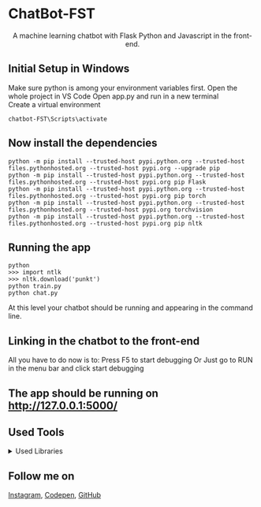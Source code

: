 # ChatBot-FST
<p align="center">
A machine learning chatbot with Flask Python and Javascript in the front-end.
</p>

## Initial Setup in Windows
Make sure python is among your environment variables first.
Open the whole project in VS Code 
Open app.py and run in a new terminal 
<br>
Create a virtual environment 
```
chatbot-FST\Scripts\activate

```

## Now install the dependencies 

```
python -m pip install --trusted-host pypi.python.org --trusted-host files.pythonhosted.org --trusted-host pypi.org --upgrade pip
python -m pip install --trusted-host pypi.python.org --trusted-host files.pythonhosted.org --trusted-host pypi.org pip Flask
python -m pip install --trusted-host pypi.python.org --trusted-host files.pythonhosted.org --trusted-host pypi.org pip torch
python -m pip install --trusted-host pypi.python.org --trusted-host files.pythonhosted.org --trusted-host pypi.org torchvision
python -m pip install --trusted-host pypi.python.org --trusted-host files.pythonhosted.org --trusted-host pypi.org pip nltk

```

## Running the app

```
python
>>> import ntlk
>>> nltk.download('punkt')
python train.py
python chat.py

```
At this level your chatbot should be running and appearing in the command line.

## Linking in the chatbot to the front-end

All you have to do now is to:
Press F5 to start debugging 
Or 
Just go to RUN in the menu bar and click start debugging

## The app should be running on http://127.0.0.1:5000/

## Used Tools

<details>
  <summary>Used Libraries</summary>
  
<!--START_SECTION:activity-->
1. [Flask](https://flask.palletsprojects.com/en/2.1.x/)
2. [PyTorch](https://pytorch.org/vision/stable/index.html)
3. [Nltk](https://www.nltk.org)

</details>

## Follow me on

[Instagram](https://www.instagram.com/houssem_lachtar/), [Codepen](https://codepen.io/houssem-lachtar), [GitHub](https://github.com/houssemlachtar)
